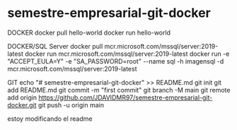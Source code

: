 # semestre-empresarial-git-docker
DOCKER
docker pull hello-world
docker run hello-world

DOCKER/SQL Server
docker pull mcr.microsoft.com/mssql/server:2019-latest
docker run mcr.microsoft.com/mssql/server:2019-latest
docker run -e "ACCEPT_EULA=Y" -e "SA_PASSWORD=root" --name sql -h imagensql -d mcr.microsoft.com/mssql/server:2019-latest

GIT
echo "# semestre-empresarial-git-docker" >> README.md
git init
git add README.md
git commit -m "first commit"
git branch -M main
git remote add origin https://github.com/JDAVIDMR97/semestre-empresarial-git-docker.git
git push -u origin main

estoy modificando el readme

